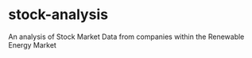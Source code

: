 # stock-analysis
An analysis of Stock Market Data from companies within the Renewable Energy Market
